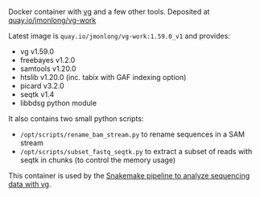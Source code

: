 Docker container with [vg](https://github.com/vgteam/vg) and a few other tools.
Deposited at [quay.io/jmonlong/vg-work](https://quay.io/repository/jmonlong/vg-work?tab=info)

Latest image is `quay.io/jmonlong/vg-work:1.59.0_v1` and provides:

- vg v1.59.0
- freebayes v1.2.0
- samtools v1.20.0
- htslib v1.20.0 (inc. tabix with GAF indexing option)
- picard v3.2.0
- seqtk v1.4
- libbdsg python module

It also contains two small python scripts:

- `/opt/scripts/rename_bam_stream.py` to rename sequences in a SAM stream
- `/opt/scripts/subset_fastq_seqtk.py` to extract a subset of reads with seqtk in chunks (to control the memory usage)

This container is used by the [Snakemake pipeline to analyze sequencing data with vg](https://github.com/vgteam/vg_snakemake).

